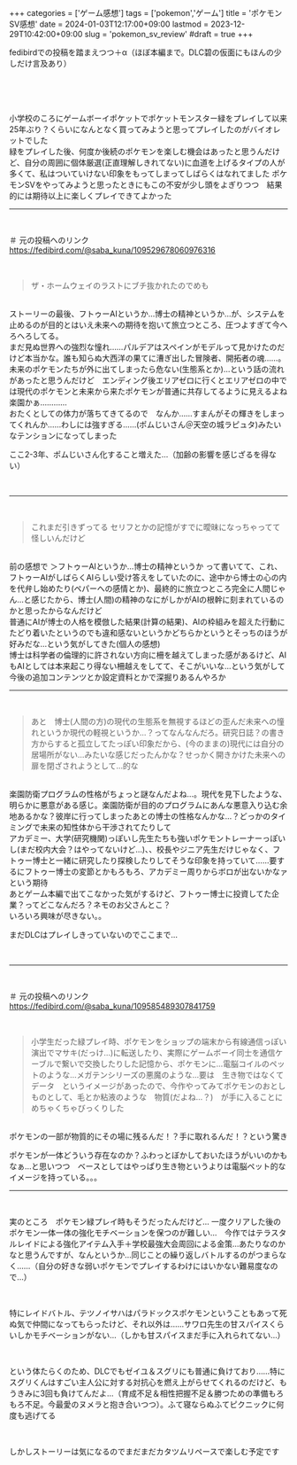 +++
categories = ['ゲーム感想']
tags = ['pokemon','ゲーム']
title = 'ポケモンSV感想'
date = 2024-01-03T12:17:00+09:00
lastmod = 2023-12-29T10:42:00+09:00
slug = 'pokemon_sv_review'
#draft = true
+++

fedibirdでの投稿を踏まえつつ＋α（ほぼ本編まで。DLC碧の仮面にもほんの少しだけ言及あり）
<!--more-->
<br>
<br>
<br>

小学校のころにゲームボーイポケットでポケットモンスター緑をプレイして以来25年ぶり？くらいになんとなく買ってみようと思ってプレイしたのがバイオレットでした
<br>
緑をプレイした後、何度か後続のポケモンを楽しむ機会はあったと思うんだけど、自分の周囲に個体厳選(正直理解しきれてない)に血道を上げるタイプの人が多くて、私はついていけない印象をもってしまってしばらくはなれてました
ポケモンSVをやってみようと思ったときにもこの不安が少し頭をよぎりつつ　結果的には期待以上に楽しくプレイできてよかった
<br>

***

<br>

＃ 元の投稿へのリンク
https://fedibird.com/@saba_kuna/109529678060976316

<br>

> ザ・ホームウェイのラストにブチ抜かれたのでめも
<br>
ストーリーの最後、フトゥーAIというか…博士の精神というか…が、システムを止めるのが目的とはいえ未来への期待を抱いて旅立つところ、圧つよすぎて今へろへろしてる。
<br>
まだ見ぬ世界への強烈な憧れ……パルデアはスペインがモデルって見かけたのだけど本当かな。誰も知らぬ大西洋の果てに漕ぎ出した冒険者、開拓者の魂……。
<br>
未来のポケモンたちが外に出てしまったら危ない(生態系とか)…という話の流れがあったと思うんだけど　エンディング後エリアゼロに行くとエリアゼロの中では現代のポケモンと未来から来たポケモンが普通に共存してるように見えるよね
<br>
楽園かぁ…………
<br>
おたくとしての体力が落ちてきてるので　なんか……すまんがその輝きをしまってくれんか……わしには強すぎる……(ポムじいさん＠天空の城ラピュタ)みたいなテンションになってしまった
<br>

ここ2-3年、ポムじいさん化すること増えた…（加齢の影響を感じざるを得ない）

<br>

***

<br>

> これまだ引きずってる
セリフとかの記憶がすでに曖昧になっちゃってて怪しいんだけど
<br>
前の感想で
＞フトゥーAIというか…博士の精神というか
って書いてて、これ、フトゥーAIがしばらくAIらしい受け答えをしていたのに、途中から博士の心の内を代弁し始めたり(ペパーへの感情とか)、最終的に旅立つところ完全に人間じゃん…と感じたから、博士(人間)の精神のなにがしかがAIの根幹に刻まれているのかと思ったからなんだけど
<br>
普通にAIが博士の人格を模倣した結果(計算の結果)、AIの枠組みを超えた行動にたどり着いたというのでも違和感ないというかどちらかというとそっちのほうが好みだな…という気がしてきた(個人の感想)
<br>
博士は科学者の倫理的に許されない方向に柵を越えてしまった感があるけど、AIもAIとしては本来起こり得ない柵越えをしてて、そこがいいな…という気がして
<br>
今後の追加コンテンツとか設定資料とかで深掘りあるんやろか
<br>

***

<br>

> あと　博士(人間の方)の現代の生態系を無視するほどの歪んだ未来への憧れというか現代の軽視というか…？ってなんなんだろ。研究日誌？の書き方からすると孤立してたっぽい印象だから、(今のままの)現代には自分の居場所がない…みたいな感じだったんかな？せっかく開きかけた未来への扉を閉ざされようとして…的な
<br>
楽園防衛プログラムの性格がちょっと謎なんだよね…。現代を見下したような、明らかに悪意がある感じ。楽園防衛が目的のプログラムにあんな悪意入り込む余地あるかな？彼岸に行ってしまったあとの博士の性格なんかな…？どっかのタイミングで未来の知性体から干渉されてたりして
<br>
アカデミー、大学(研究機関)っぽいし先生たちも強いポケモントレーナーっぽいし(まだ校内大会？はやってないけど…)、、校長やジニア先生だけじゃなく、フトゥー博士と一緒に研究したり探検したりしてそうな印象を持っていて……要するにフトゥー博士の変節とかもろもろ、アカデミー周りからボロが出ないかなァという期待
<br>
あとゲーム本編で出てこなかった気がするけど、フトゥー博士に投資してた企業？ってどこなんだろ？ネモのお父さんとこ？
<br>
いろいろ興味が尽きない。。
<br>

まだDLCはプレイしきっていないのでここまで…

<br>

***

<br>

＃ 元の投稿へのリンク
https://fedibird.com/@saba_kuna/109585489307841759

<br>

> 小学生だった緑プレイ時、ポケモンをショップの端末から有線通信っぽい演出でマサキ(だっけ…)に転送したり、実際にゲームボーイ同士を通信ケーブルで繋いで交換したりした記憶から、ポケモンに…電脳コイルのペットのような…メガテンシリーズの悪魔のような…要は　生き物ではなくてデータ　というイメージがあったので、今作やってみてポケモンのおとしものとして、毛とか粘液のような　物質(だよね…？)　が手に入ることにめちゃくちゃびっくりした
<br>
ポケモンの一部が物質的にその場に残るんだ！？手に取れるんだ！？という驚き
<br>

ポケモンが一体どういう存在なのか？ふわっとぼかしておいたほうがいいのかもなぁ…と思いつつ　ベースとしてはやっぱり生き物というよりは電脳ペット的なイメージを持っている。。。
<br>

***

<br>

実のところ　ポケモン緑プレイ時もそうだったんだけど…
一度クリアした後のポケモン一体一体の強化モチベーションを保つのが難しい…　今作ではテラスタルレイドによる強化アイテム入手＋学校最強大会周回による金策…あたりなのかなと思うんですが、なんというか…同じことの繰り返しバトルするのがつまらなく……（自分の好きな弱いポケモンでプレイするわけにはいかない難易度なので…）

<br>

特にレイドバトル、テツノイサハはパラドックスポケモンということもあって死ぬ気で仲間になってもらったけど、それ以外は……サワロ先生の甘スパイスくらいしかモチベーションがない…（しかも甘スパイスまだ手に入れられてない…）

<br>

という体たらくのため、DLCでもゼイユ＆スグリにも普通に負けており……特にスグリくんはすごい主人公に対する対抗心を燃え上がらせてくれるのだけど、もうきみに3回も負けてんだよ…（育成不足＆相性把握不足＆勝つための準備もろもろ不足。今最愛のヌメラと抱き合いつつ）。ふて寝ならぬふてピクニックに何度も逃げてる

<br>

しかしストーリーは気になるのでまだまだカタツムリペースで楽しむ予定です

<br>